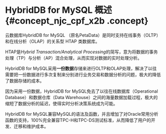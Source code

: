 # HybridDB for MySQL 概述 {#concept_njc_cpf_x2b .concept}

云数据库HybridDB for MySQL （原名PetaData）是同时支持在线事务（OLTP）和在线分析（OLAP）的关系型 HTAP 类数据库。

HTAP是*Hybrid Transaction/Analytical Processing*的简写，意为将数据的事务处理（TP）与分析（AP）混合处理，从而实现对数据的实时处理分析。

HybridDB for MySQL采用**一份数据**存储来进行OLTP和OLAP处理，解决了以往需要把一份数据进行多次复制来分别进行业务交易和数据分析的问题，极大的降低了数据存储的成本。

因为采用一份数据，HybridDB for MySQL免去了以往在线数据库（Operational Database）和数据仓库（Data Warehouse）之间的海量数据加载过程，极大的缩短了数据分析的延迟，使得实时分析决策系统成为可能。

HybridDB for MySQL兼容MySQL的语法及函数，并且增加了对Oracle常用分析函数的支持，100%完全兼容TPC-H和TPC-DS测试标准，从而降低了用户的开发、迁移和维护成本。

